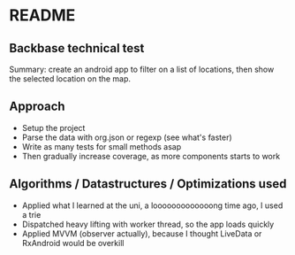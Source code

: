 # README

## Backbase technical test

Summary: create an android app to filter on a list of locations,
then show the selected location on the map.

## Approach

* Setup the project
* Parse the data with org.json or regexp (see what's faster)
* Write as many tests for small methods asap
* Then gradually increase coverage, as more components starts to work

## Algorithms / Datastructures / Optimizations used

* Applied what I learned at the uni, a looooooooooooong time ago, I used a trie
* Dispatched heavy lifting with worker thread, so the app loads quickly
* Applied MVVM (observer actually), because I thought LiveData or RxAndroid would be overkill